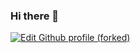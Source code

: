 ### Hi there 👋

<a href="https://codesandbox.io/s/github-profile-forked-iyfmc8?fontsize=14&hidenavigation=1&theme=dark">
  <img alt="Edit Github profile (forked)" src="https://codesandbox.io/static/img/play-codesandbox.svg">
</a>


<!--
**wagnert3/wagnert3** is a ✨ _special_ ✨ repository because its `README.md` (this file) appears on your GitHub profile.

Here are some ideas to get you started:

- 🔭 I’m currently working on ...
- 🌱 I’m currently learning ...
- 👯 I’m looking to collaborate on ...
- 🤔 I’m looking for help with ...
- 💬 Ask me about ...
- 📫 How to reach me: ...
- 😄 Pronouns: ...
- ⚡ Fun fact: ...
-->
